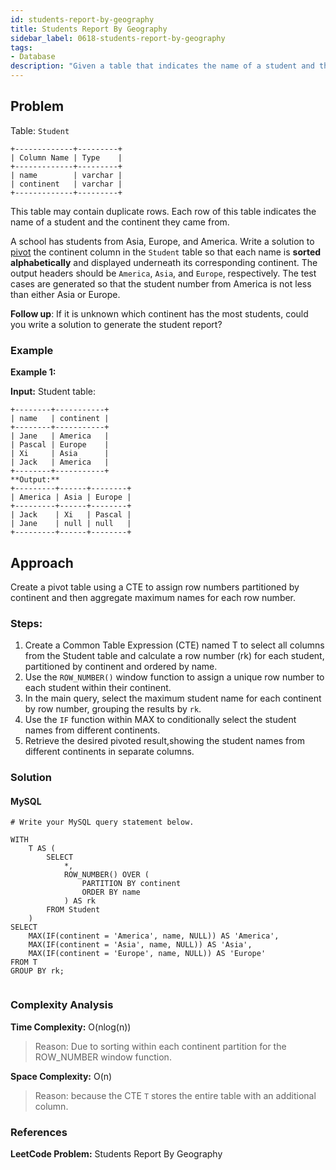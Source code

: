 ```yaml
---
id: students-report-by-geography
title: Students Report By Geography
sidebar_label: 0618-students-report-by-geography
tags:
- Database
description: "Given a table that indicates the name of a student and the continent they came from if it is unknown which continent has the most students, could you write a solution to generate the student report?"
---
```


## Problem
Table: `Student`

```
+-------------+---------+
| Column Name | Type    |
+-------------+---------+
| name        | varchar |
| continent   | varchar |
+-------------+---------+

```
This table may contain duplicate rows.
Each row of this table indicates the name of a student and the continent they came from.



A school has students from Asia, Europe, and America.
Write a solution to [pivot](https://en.wikipedia.org/wiki/Pivot_table) the continent column in the `Student` table so that each name is **sorted alphabetically** and displayed underneath its corresponding continent. The output headers should be `America`, `Asia`, and `Europe`, respectively.
The test cases are generated so that the student number from America is not less than either Asia or Europe.

**Follow up**:
 If it is unknown which continent has the most students, could you write a solution to generate the student report?

### Example

**Example 1:**

**Input:**
Student table:

```
+--------+-----------+
| name   | continent |
+--------+-----------+
| Jane   | America   |
| Pascal | Europe    |
| Xi     | Asia      |
| Jack   | America   |
+--------+-----------+
**Output:**
+---------+------+--------+
| America | Asia | Europe |
+---------+------+--------+
| Jack    | Xi   | Pascal |
| Jane    | null | null   |
+---------+------+--------+

```


## Approach

Create a pivot table using a CTE to assign row numbers partitioned by continent and then aggregate maximum names for each row number.

### Steps:

1. Create a Common Table Expression (CTE) named T to select all columns from the Student table and calculate a
   row number (rk) for each student, partitioned by continent and ordered by name.
2.  Use the `ROW_NUMBER()` window function to assign a unique row number to each student within their
    continent.
3. In the main query, select the maximum student name for each continent by row number, grouping the results
   by `rk`.
4. Use the `IF` function within MAX to conditionally select the student names from different continents.
5. Retrieve the desired pivoted result,showing the student names from different continents in separate columns.

### Solution

#### MySQL

```MySQL
# Write your MySQL query statement below.

WITH
    T AS (
        SELECT
            *,
            ROW_NUMBER() OVER (
                PARTITION BY continent
                ORDER BY name
            ) AS rk
        FROM Student
    )
SELECT
    MAX(IF(continent = 'America', name, NULL)) AS 'America',
    MAX(IF(continent = 'Asia', name, NULL)) AS 'Asia',
    MAX(IF(continent = 'Europe', name, NULL)) AS 'Europe'
FROM T
GROUP BY rk;
    
```



### Complexity Analysis
**Time Complexity:** O(nlog(n))
>Reason: Due to sorting within each continent partition for the ROW_NUMBER window function.

**Space Complexity:** O(n)
>Reason: because the CTE `T` stores the entire table with an additional column.

### References
**LeetCode Problem:** Students Report By Geography
